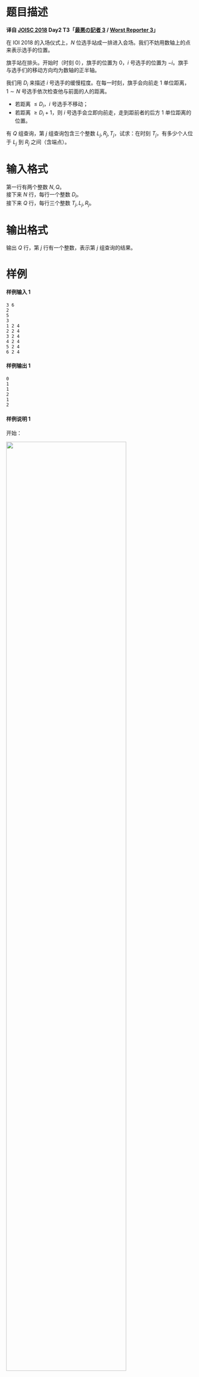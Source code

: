
# 题目描述

**译自 [JOISC 2018](https://www.ioi-jp.org/camp/2018/2018-sp-tasks/index.html) Day2 T3「[最悪の記者 3](https://www.ioi-jp.org/camp/2018/2018-sp-tasks/day2/worst_reporter3.pdf) / [Worst Reporter 3](https://www.ioi-jp.org/camp/2018/2018-sp-tasks/day2/worst_reporter3-en.pdf)」**

在 IOI 2018 的入场仪式上，$N$ 位选手站成一排进入会场。我们不妨用数轴上的点来表示选手的位置。

旗手站在排头。开始时（时刻 $0$），旗手的位置为 $0$，$i$ 号选手的位置为 $-i$。旗手与选手们的移动方向均为数轴的正半轴。

我们用 $D_i$ 来描述 $i$ 号选手的缓慢程度。在每一时刻，旗手会向前走 $1$ 单位距离，$1\sim N$ 号选手依次检查他与前面的人的距离。

* 若距离 $\le D_i$，$i$ 号选手不移动；
* 若距离 $\ge D_i+1$，则 $i$ 号选手会立即向前走，走到距前者的后方 $1$ 单位距离的位置。

有 $Q$ 组查询，第 $j$ 组查询包含三个整数 $L_j, R_j, T_j$，试求：在时刻 $T_j$，有多少个人位于 $L_j$ 到 $R_j$ 之间（含端点）。

# 输入格式

第一行有两个整数 $N,Q$。  
接下来 $N$ 行，每行一个整数 $D_i$。  
接下来 $Q$ 行，每行三个整数 $T_j, L_j, R_j$。

# 输出格式

输出 $Q$ 行，第 $j$ 行有一个整数，表示第 $j$ 组查询的结果。

# 样例

#### 样例输入 1
```plain
3 6
2
5
3
1 2 4
2 2 4
3 2 4
4 2 4
5 2 4
6 2 4
```

#### 样例输出 1
```plain
0
1
1
2
1
2
```

#### 样例说明 1
开始：

<img src="source/loj/2836/img/aHR0cHM6Ly9pLmxvbGkubmV0LzIwMTgvMTIvMDQvNWMwNjE2YmU0ODE0Yi5wbmc=.png" width="80%" />

时刻 1：

<img src="source/loj/2836/img/aHR0cHM6Ly9pLmxvbGkubmV0LzIwMTgvMTIvMDQvNWMwNjE2YmVlYmRmZS5wbmc=.png" width="80%" />

时刻 2：

<img src="source/loj/2836/img/aHR0cHM6Ly9pLmxvbGkubmV0LzIwMTgvMTIvMDQvNWMwNjE2YzAxMjUzNi5wbmc=.png" width="80%" />

时刻 3：

<img src="source/loj/2836/img/aHR0cHM6Ly9pLmxvbGkubmV0LzIwMTgvMTIvMDQvNWMwNjE2YzAxNjE0NC5wbmc=.png" width="80%" />

时刻 4：

<img src="source/loj/2836/img/aHR0cHM6Ly9pLmxvbGkubmV0LzIwMTgvMTIvMDQvNWMwNjE2YzA2MTE2NS5wbmc=.png" width="80%" />

时刻 5：

<img src="source/loj/2836/img/aHR0cHM6Ly9pLmxvbGkubmV0LzIwMTgvMTIvMDQvNWMwNjE2YzA2MDQxNi5wbmc=.png" width="80%" />

时刻 6：

<img src="source/loj/2836/img/aHR0cHM6Ly9pLmxvbGkubmV0LzIwMTgvMTIvMDQvNWMwNjE2YzIxZjE2MC5wbmc=.png" width="80%" />

#### 样例输入 2
```plain
4 2
1
1
1
1
2 1 4
1 3 6
```

#### 样例输出 2
```plain
2
0
```

#### 样例输入 3
```plain
6 6
11
36
28
80
98
66
36 29 33
190 171 210
18 20 100
1000 900 1100
92 87 99
200 100 300
```

#### 样例输出 3
```plain
1
6
0
5
2
7
```

# 数据范围与提示

对于所有测试数据，$1\le N,Q\le 5\times 10^5,$ $1\le D_j, T_j\le 10^9,$ $1\le L_j\le R_j\le 10^9$。

|子任务编号|分值|特殊限制|
|-|-|-|
|1|7|$D_i=1$|
|2|12|$N,Q\le 1000,$ $T_j,L_j,R_j\le 1000$|
|3|81|无特殊限制|

